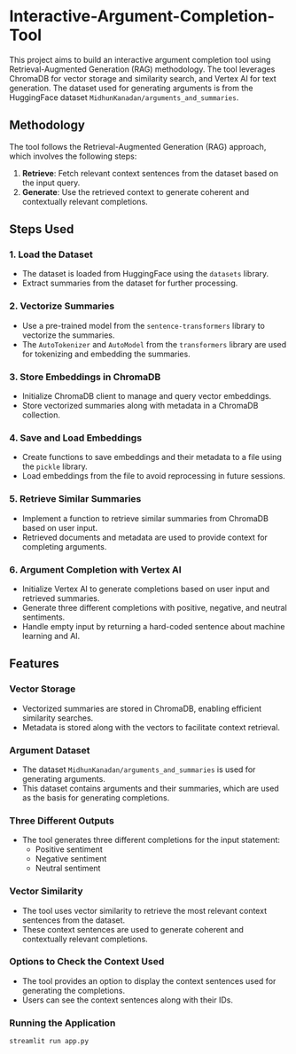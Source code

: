 # Interactive-Argument-Completion-Tool

This project aims to build an interactive argument completion tool using Retrieval-Augmented Generation (RAG) methodology. The tool leverages ChromaDB for vector storage and similarity search, and Vertex AI for text generation. The dataset used for generating arguments is from the HuggingFace dataset `MidhunKanadan/arguments_and_summaries`.

## Methodology

The tool follows the Retrieval-Augmented Generation (RAG) approach, which involves the following steps:

1. **Retrieve**: Fetch relevant context sentences from the dataset based on the input query.
2. **Generate**: Use the retrieved context to generate coherent and contextually relevant completions.

## Steps Used

### 1. Load the Dataset
- The dataset is loaded from HuggingFace using the `datasets` library.
- Extract summaries from the dataset for further processing.

### 2. Vectorize Summaries
- Use a pre-trained model from the `sentence-transformers` library to vectorize the summaries.
- The `AutoTokenizer` and `AutoModel` from the `transformers` library are used for tokenizing and embedding the summaries.

### 3. Store Embeddings in ChromaDB
- Initialize ChromaDB client to manage and query vector embeddings.
- Store vectorized summaries along with metadata in a ChromaDB collection.

### 4. Save and Load Embeddings
- Create functions to save embeddings and their metadata to a file using the `pickle` library.
- Load embeddings from the file to avoid reprocessing in future sessions.

### 5. Retrieve Similar Summaries
- Implement a function to retrieve similar summaries from ChromaDB based on user input.
- Retrieved documents and metadata are used to provide context for completing arguments.

### 6. Argument Completion with Vertex AI
- Initialize Vertex AI to generate completions based on user input and retrieved summaries.
- Generate three different completions with positive, negative, and neutral sentiments.
- Handle empty input by returning a hard-coded sentence about machine learning and AI.

## Features

### Vector Storage
- Vectorized summaries are stored in ChromaDB, enabling efficient similarity searches.
- Metadata is stored along with the vectors to facilitate context retrieval.

### Argument Dataset
- The dataset `MidhunKanadan/arguments_and_summaries` is used for generating arguments.
- This dataset contains arguments and their summaries, which are used as the basis for generating completions.

### Three Different Outputs
- The tool generates three different completions for the input statement:
  - Positive sentiment
  - Negative sentiment
  - Neutral sentiment

### Vector Similarity
- The tool uses vector similarity to retrieve the most relevant context sentences from the dataset.
- These context sentences are used to generate coherent and contextually relevant completions.

### Options to Check the Context Used
- The tool provides an option to display the context sentences used for generating the completions.
- Users can see the context sentences along with their IDs.


### Running the Application

```sh
streamlit run app.py
